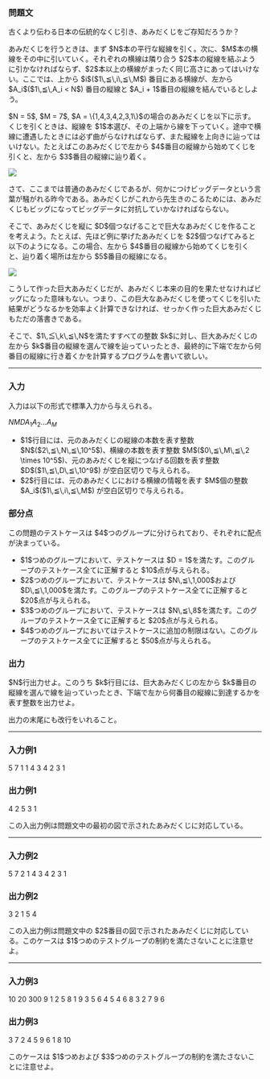 
<div>

<div>

<div>

<section>

### **問題文**

<p>
古くより伝わる日本の伝統的なくじ引き、あみだくじをご存知だろうか？
</p>

<p>
あみだくじを行うときは、まず $N$本の平行な縦線を引く。次に、$M$本の横線をその中に引いていく。それぞれの横線は隣り合う $2$本の縦線を結ぶように引かなければならず、$2$本以上の横線がまったく同じ高さにあってはいけない。ここでは、上から $i$($1\,≦\,i\,≦\,M$) 番目にある横線が、左から $A_i$($1\,≦\,A_i < N$) 番目の縦線と $A_i + 1$番目の縦線を結んでいるとしよう。
</p>

<p>
$N = 5$, $M = 7$, $A = \{1,4,3,4,2,3,1\}$の場合のあみだくじを以下に示す。くじを引くときは、縦線を $1$本選び、その上端から線を下っていく。途中で横線に遭遇したときには必ず曲がらなければならず、また縦線を上向きに辿ってはいけない。たとえばこのあみだくじで左から $4$番目の縦線から始めてくじを引くと、左から $3$番目の縦線に辿り着く。
</p>

<div>

<img src="https://atcoder.jp/img/abc/013/4-1.png">

</img>

</div>

<p>
さて、ここまでは普通のあみだくじであるが、何かにつけビッグデータという言葉が騒がれる昨今である。あみだくじがこれから先生きのこるためには、あみだくじもビッグになってビッグデータに対抗していかなければならない。
</p>

<p>
そこで、あみだくじを縦に $D$個つなげることで巨大なあみだくじを作ることを考えよう。たとえば、先ほど例に挙げたあみだくじを $2$個つなげてみると以下のようになる。この場合、左から $4$番目の縦線から始めてくじを引くと、辿り着く場所は左から $5$番目の縦線になる。
</p>

<div>

<img src="https://atcoder.jp/img/abc/013/4-2.png">

</img>

</div>

<p>
こうして作った巨大あみだくじだが、あみだくじ本来の目的を果たせなければビッグになった意味もない。つまり、この巨大なあみだくじを使ってくじを引いた結果がどうなるかを効率よく計算できなければ、せっかく作った巨大あみだくじもただの落書きである。
</p>

<p>
そこで、$1\,≦\,k\,≦\,N$を満たすすべての整数 $k$に対し、巨大あみだくじの左から $k$番目の縦線を選んで線を辿っていったとき、最終的に下端で左から何番目の縦線に行き着くかを計算するプログラムを書いて欲しい。
</p>

</section>

</div>

---

<div>

<div>

<section>

### **入力**

<p>
入力は以下の形式で標準入力から与えられる。
</p>

<div>

$N$$M$$D$$A_1$$A_2$$...$$A_M$
</div>

<ul>

<li>
$1$行目には、元のあみだくじの縦線の本数を表す整数 $N$($2\,≦\,N\,≦\,10^5$)、横線の本数を表す整数 $M$($0\,≦\,M\,≦\,2 \times 10^5$)、元のあみだくじを縦につなげる回数を表す整数 $D$($1\,≦\,D\,≦\,10^9$) が空白区切りで与えられる。
</li>

<li>
$2$行目には、元のあみだくじにおける横線の情報を表す $M$個の整数 $A_i$($1\,≦\,i\,≦\,M$) が空白区切りで与えられる。
</li>

</ul>

</section>

</div>

<div>

<section>

### **部分点**

<p>
この問題のテストケースは $4$つのグループに分けられており、それぞれに配点が決まっている。
</p>

<ul>

<li>
$1$つめのグループにおいて、テストケースは $D = 1$を満たす。このグループのテストケース全てに正解すると $10$点が与えられる。
</li>

<li>
$2$つめのグループにおいて、テストケースは $N\,≦\,1,000$および $D\,≦\,1,000$を満たす。このグループのテストケース全てに正解すると $20$点が与えられる。
</li>

<li>
$3$つめのグループにおいて、テストケースは $N\,≦\,8$を満たす。このグループのテストケース全てに正解すると $20$点が与えられる。
</li>

<li>
$4$つめのグループにおいてはテストケースに追加の制限はない。このグループのテストケース全てに正解すると $50$点が与えられる。
</li>

</ul>

</section>

</div>

<div>

<section>

### **出力**

<p>
$N$行出力せよ。このうち $k$行目には、巨大あみだくじの左から $k$番目の縦線を選んで線を辿っていったとき、下端で左から何番目の縦線に到達するかを表す整数を出力せよ。
</p>

<p>
出力の末尾にも改行をいれること。
</p>

</section>

</div>

</div>

---

<div>

<section>

### **入力例1**

<div>

5 7 1
1 4 3 4 2 3 1

</div>

</section>

</div>

<div>

<section>

### **出力例1**

<div>

4
2
5
3
1

</div>

<p>
この入出力例は問題文中の最初の図で示されたあみだくじに対応している。
</p>

</section>

</div>

---

<div>

<section>

### **入力例2**

<div>

5 7 2
1 4 3 4 2 3 1

</div>

</section>

</div>

<div>

<section>

### **出力例2**

<div>

3
2
1
5
4

</div>

<p>
この入出力例は問題文中の $2$番目の図で示されたあみだくじに対応している。このケースは $1$つめのテストグループの制約を満たさないことに注意せよ。
</p>

</section>

</div>

---

<div>

<section>

### **入力例3**

<div>

10 20 300
9 1 2 5 8 1 9 3 5 6 4 5 4 6 8 3 2 7 9 6

</div>

</section>

</div>

<div>

<section>

### **出力例3**

<div>

3
7
2
4
5
9
6
1
8
10

</div>

<p>
このケースは $1$つめおよび $3$つめのテストグループの制約を満たさないことに注意せよ。
</p>

</section>

</div>

</div>

</div>
